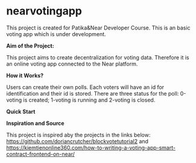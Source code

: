 # nearvotingapp

This project is created for Patika&Near Developer Course. This is an basic voting app which is under development. 


**Aim of the Project:**

This project aims to create decentralization for voting data. Therefore it is an online voting app connected to the Near platform. 

**How it Works?**

Users can create their own polls. Each voters will have an id for identification and their id is stored. There are three status for the poll: 0-voting is created; 1-voting is running and 2-voting is closed.

**Quick Start**

**Inspiration and Source**

This project is inspired aby the projects in the links below:
https://github.com/doriancrutcher/blockvotetutorial2
and
https://kiemtienonline360.com/how-to-writing-a-voting-app-smart-contract-frontend-on-near/
